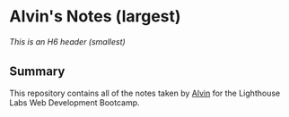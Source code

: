 # Alvin's Notes (largest)
###### This is an H6 header (smallest)

## Summary
This repository contains all of the notes taken by [Alvin](https://github.com/Chase78712002) for the Lighthouse Labs Web Development Bootcamp.

